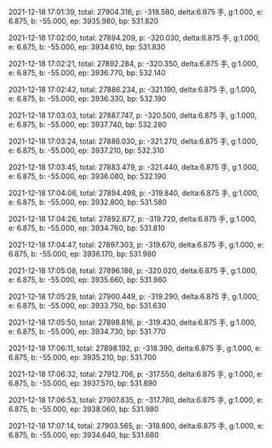2021-12-18 17:01:39, total: 27904.316, p: -318.580, delta:6.875 手, g:1.000, e: 6.875, b: -55.000, ep: 3935.980, bp: 531.820

2021-12-18 17:02:00, total: 27894.209, p: -320.030, delta:6.875 手, g:1.000, e: 6.875, b: -55.000, ep: 3934.610, bp: 531.830

2021-12-18 17:02:21, total: 27892.284, p: -320.350, delta:6.875 手, g:1.000, e: 6.875, b: -55.000, ep: 3936.770, bp: 532.140

2021-12-18 17:02:42, total: 27886.234, p: -321.190, delta:6.875 手, g:1.000, e: 6.875, b: -55.000, ep: 3936.330, bp: 532.190

2021-12-18 17:03:03, total: 27887.747, p: -320.500, delta:6.875 手, g:1.000, e: 6.875, b: -55.000, ep: 3937.740, bp: 532.280

2021-12-18 17:03:24, total: 27886.030, p: -321.270, delta:6.875 手, g:1.000, e: 6.875, b: -55.000, ep: 3937.210, bp: 532.310

2021-12-18 17:03:45, total: 27883.479, p: -321.440, delta:6.875 手, g:1.000, e: 6.875, b: -55.000, ep: 3936.080, bp: 532.190

2021-12-18 17:04:06, total: 27894.498, p: -319.840, delta:6.875 手, g:1.000, e: 6.875, b: -55.000, ep: 3932.800, bp: 531.580

2021-12-18 17:04:26, total: 27892.877, p: -319.720, delta:6.875 手, g:1.000, e: 6.875, b: -55.000, ep: 3934.760, bp: 531.810

2021-12-18 17:04:47, total: 27897.303, p: -319.670, delta:6.875 手, g:1.000, e: 6.875, b: -55.000, ep: 3936.170, bp: 531.980

2021-12-18 17:05:08, total: 27896.186, p: -320.020, delta:6.875 手, g:1.000, e: 6.875, b: -55.000, ep: 3935.660, bp: 531.960

2021-12-18 17:05:29, total: 27900.449, p: -319.290, delta:6.875 手, g:1.000, e: 6.875, b: -55.000, ep: 3933.750, bp: 531.630

2021-12-18 17:05:50, total: 27898.816, p: -319.430, delta:6.875 手, g:1.000, e: 6.875, b: -55.000, ep: 3934.730, bp: 531.770

2021-12-18 17:06:11, total: 27898.192, p: -318.390, delta:6.875 手, g:1.000, e: 6.875, b: -55.000, ep: 3935.210, bp: 531.700

2021-12-18 17:06:32, total: 27912.706, p: -317.550, delta:6.875 手, g:1.000, e: 6.875, b: -55.000, ep: 3937.570, bp: 531.890

2021-12-18 17:06:53, total: 27907.835, p: -317.780, delta:6.875 手, g:1.000, e: 6.875, b: -55.000, ep: 3938.060, bp: 531.980

2021-12-18 17:07:14, total: 27903.565, p: -318.800, delta:6.875 手, g:1.000, e: 6.875, b: -55.000, ep: 3934.640, bp: 531.680
